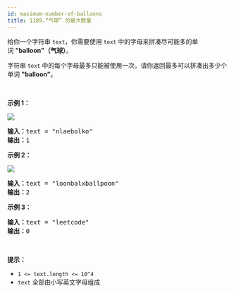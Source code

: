 ```yaml
---
id: maximum-number-of-balloons
title: 1189.“气球” 的最大数量
---
```

给你一个字符串 <code>text</code>，你需要使用 <code>text</code> 中的字母来拼凑尽可能多的单词 **&#34;balloon&#34;（气球）**。

字符串 <code>text</code> 中的每个字母最多只能被使用一次。请你返回最多可以拼凑出多少个单词 **&#34;balloon&#34;**。

 

**示例 1：**

**![](https://assets.leetcode-cn.com/aliyun-lc-upload/uploads/2019/09/14/1536_ex1_upd.jpeg)**


<pre><strong>输入：</strong>text = &#34;nlaebolko&#34;<br/><strong>输出：</strong>1<br/></pre>

**示例 2：**

**![](https://assets.leetcode-cn.com/aliyun-lc-upload/uploads/2019/09/14/1536_ex2_upd.jpeg)**


<pre><strong>输入：</strong>text = &#34;loonbalxballpoon&#34;<br/><strong>输出：</strong>2<br/></pre>

**示例 3：**


<pre><strong>输入：</strong>text = &#34;leetcode&#34;<br/><strong>输出：</strong>0<br/></pre>

 

**提示：**


- <code>1 &lt;= text.length &lt;= 10^4</code>
- <code>text</code> 全部由小写英文字母组成
